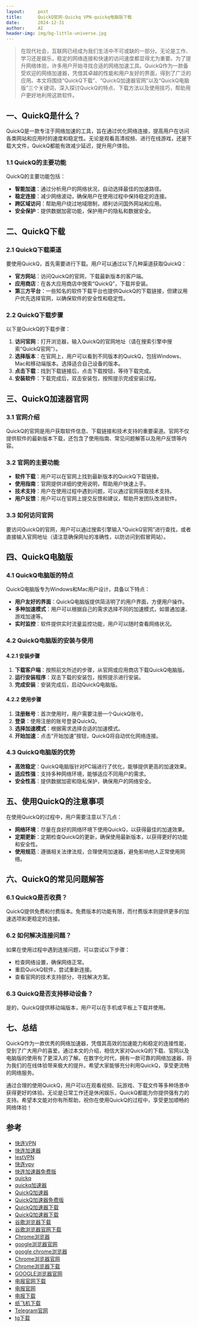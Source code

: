 ```yaml
---
layout:     post
title:      QuickQ官网-Quickq VPN-quickq电脑版下载
date:       2024-12-31
author:     AI
header-img: img/bg-little-universe.jpg
---
```


>在现代社会，互联网已经成为我们生活中不可或缺的一部分。无论是工作、学习还是娱乐，稳定的网络连接和快速的访问速度都显得尤为重要。为了提升网络体验，许多用户开始寻找合适的网络加速工具。QuickQ作为一款备受欢迎的网络加速器，凭借其卓越的性能和用户友好的界面，得到了广泛的应用。本文将围绕“QuickQ下载”、“QuickQ加速器官网”以及“QuickQ电脑版”三个关键词，深入探讨QuickQ的特点、下载方法以及使用技巧，帮助用户更好地利用这款软件。

## 一、QuickQ是什么？

QuickQ是一款专注于网络加速的工具，旨在通过优化网络连接，提高用户在访问各类网站和应用时的速度和稳定性。无论是观看高清视频、进行在线游戏，还是下载大文件，QuickQ都能有效减少延迟，提升用户体验。

### 1.1 QuickQ的主要功能

QuickQ的主要功能包括：

- **智能加速**：通过分析用户的网络状况，自动选择最佳的加速路径。
- **稳定连接**：减少网络波动，确保用户在使用过程中保持稳定的连接。
- **跨区域访问**：帮助用户绕过地域限制，顺利访问国外网站和应用。
- **安全保护**：提供数据加密功能，保护用户的隐私和数据安全。

## 二、QuickQ下载

### 2.1 QuickQ下载渠道

要使用QuickQ，首先需要进行下载。用户可以通过以下几种渠道获取QuickQ：

- **官方网站**：访问QuickQ的官网，下载最新版本的客户端。
- **应用商店**：在各大应用商店中搜索“QuickQ”，下载并安装。
- **第三方平台**：一些知名的软件下载平台也提供QuickQ的下载链接，但建议用户优先选择官网，以确保软件的安全性和稳定性。

### 2.2 QuickQ下载步骤

以下是QuickQ的下载步骤：

1. **访问官网**：打开浏览器，输入QuickQ的官网地址（请在搜索引擎中搜索“QuickQ官网”）。
2. **选择版本**：在官网上，用户可以看到不同版本的QuickQ，包括Windows、Mac和移动端版本。选择适合自己设备的版本。
3. **点击下载**：找到下载链接后，点击下载按钮，等待下载完成。
4. **安装软件**：下载完成后，双击安装包，按照提示完成安装过程。

## 三、QuickQ加速器官网

### 3.1 官网介绍

QuickQ的官网是用户获取软件信息、下载链接和技术支持的重要渠道。官网不仅提供软件的最新版本下载，还包含了使用指南、常见问题解答以及用户反馈等内容。

### 3.2 官网的主要功能

- **软件下载**：用户可以在官网上找到最新版本的QuickQ下载链接。
- **使用指南**：官网提供详细的使用说明，帮助用户快速上手。
- **技术支持**：用户在使用过程中遇到问题，可以通过官网获取技术支持。
- **用户反馈**：用户可以在官网上提交反馈和建议，帮助开发团队改进软件。

### 3.3 如何访问官网

要访问QuickQ的官网，用户可以通过搜索引擎输入“QuickQ官网”进行查找，或者直接输入官网地址（请注意确保网址的准确性，以防访问到假冒网站）。

## 四、QuickQ电脑版

### 4.1 QuickQ电脑版的特点

QuickQ电脑版专为Windows和Mac用户设计，具备以下特点：

- **用户友好的界面**：QuickQ电脑版提供简洁明了的用户界面，方便用户操作。
- **多种加速模式**：用户可以根据自己的需求选择不同的加速模式，如普通加速、游戏加速等。
- **实时监控**：软件提供实时流量监控功能，用户可以随时查看网络状况。

### 4.2 QuickQ电脑版的安装与使用

#### 4.2.1 安装步骤

1. **下载客户端**：按照前文所述的步骤，从官网或应用商店下载QuickQ电脑版。
2. **运行安装程序**：双击下载的安装包，按照提示进行安装。
3. **完成安装**：安装完成后，启动QuickQ电脑版。

#### 4.2.2 使用步骤

1. **注册账号**：首次使用时，用户需要注册一个QuickQ账号。
2. **登录**：使用注册的账号登录QuickQ。
3. **选择加速模式**：根据需求选择合适的加速模式。
4. **开始加速**：点击“开始加速”按钮，QuickQ将自动优化网络连接。

### 4.3 QuickQ电脑版的优势

- **高效稳定**：QuickQ电脑版针对PC端进行了优化，能够提供更高的加速效果。
- **适应性强**：支持多种网络环境，能够适应不同用户的需求。
- **安全性高**：提供数据加密和隐私保护，确保用户的网络安全。

## 五、使用QuickQ的注意事项

在使用QuickQ的过程中，用户需要注意以下几点：

- **网络环境**：尽量在良好的网络环境下使用QuickQ，以获得最佳的加速效果。
- **定期更新**：定期检查QuickQ的更新，确保使用最新版本，以获得更好的功能和安全性。
- **使用规范**：遵循相关法律法规，合理使用加速器，避免影响他人正常使用网络。

## 六、QuickQ的常见问题解答

### 6.1 QuickQ是否收费？

QuickQ提供免费和付费版本。免费版本的功能有限，而付费版本则提供更多的加速选项和更稳定的连接。

### 6.2 如何解决连接问题？

如果在使用过程中遇到连接问题，可以尝试以下步骤：

- 检查网络设置，确保网络正常。
- 重启QuickQ软件，尝试重新连接。
- 查看官网的技术支持部分，寻找解决方案。

### 6.3 QuickQ是否支持移动设备？

是的，QuickQ提供移动端版本，用户可以在手机或平板上下载并使用。

## 七、总结

QuickQ作为一款优秀的网络加速器，凭借其高效的加速能力和稳定的连接性能，受到了广大用户的喜爱。通过本文的介绍，相信大家对QuickQ的下载、官网以及电脑版的使用有了更深入的了解。在数字化时代，拥有一款可靠的网络加速器，将为我们的在线体验带来极大的提升。希望大家能够充分利用QuickQ，享受更流畅的网络服务。

通过合理的使用QuickQ，用户可以在观看视频、玩游戏、下载文件等多种场景中获得更好的体验。无论是日常工作还是休闲娱乐，QuickQ都能为你提供强有力的支持。希望本文能对你有所帮助，祝你在使用QuickQ的过程中，享受更加顺畅的网络体验！

## 参考

- [快连VPN](http://qyzbq.com)
- [快连加速器](http://yzqvu.com)
- [lestVPN](http://drbxi.com)
- [快连vpv](http://xkzvn.com)
- [快连加速器免费版](http://uulmr.com)
- [quickq](http://eslbn.com)
- [quickq加速器](http://gvjqh.com)
- [QuickQ加速器](http://rmype.com)
- [QuickQ加速器免费版](http://kzddz.com)
- [QuickQ加速器下载](http://jvlql.com)
- [QuickQ加速器下载](http://opcxp.com)
- [谷歌浏览器下载](http://nuktl.com)
- [谷歌浏览器官网下载](http://hpvoe.com)
- [Chrome浏览器](http://ubwma.com)
- [google浏览器官网](http://oyqdu.com)
- [google chrome浏览器](http://mzrya.com)
- [Chrome浏览器官网](http://ovrpt.com)
- [Chrome浏览器下载](http://ujaab.com)
- [GOOGLE浏览器官网](http://nfnlo.com)
- [电报官网下载](http://ezxwz.com)
- [电报官网](http://wofcd.com)
- [电报下载](http://cwaoz.com)
- [纸飞机下载](http://zejwo.com)
- [Telegram官网](http://nqnuk.com)
- [tg下载](http://obwwt.com)
